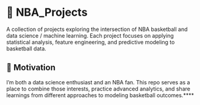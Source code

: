 # 🏀 NBA_Projects

A collection of projects exploring the intersection of NBA basketball and data science / machine learning. Each project focuses on applying statistical analysis, feature engineering, and predictive modeling to basketball data.

## 📌 Motivation

I’m both a data science enthusiast and an NBA fan. This repo serves as a place to combine those interests, practice advanced analytics, and share learnings from different approaches to modeling basketball outcomes.****
